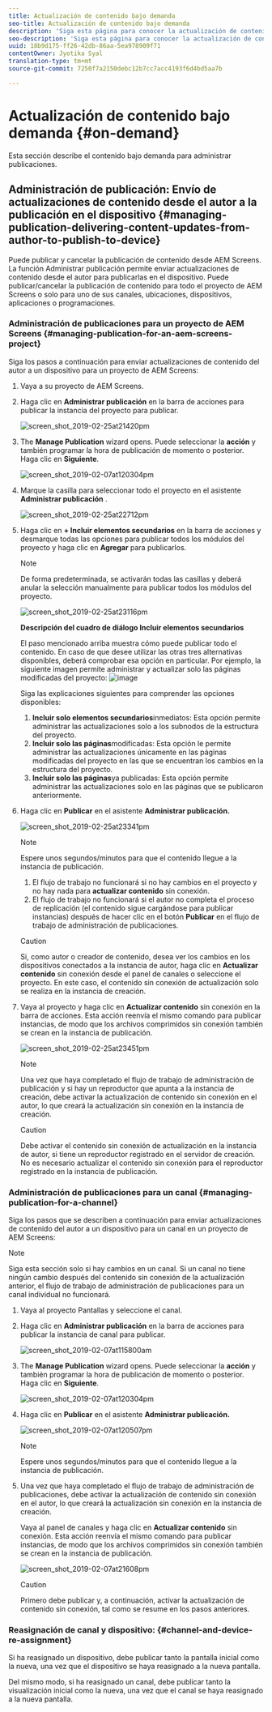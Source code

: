 ```yaml
---
title: Actualización de contenido bajo demanda
seo-title: Actualización de contenido bajo demanda
description: 'Siga esta página para conocer la actualización de contenido bajo demanda.  '
seo-description: 'Siga esta página para conocer la actualización de contenido bajo demanda.  '
uuid: 18b9d175-ff26-42db-86aa-5ea978909f71
contentOwner: Jyotika Syal
translation-type: tm+mt
source-git-commit: 7250f7a2150debc12b7cc7acc4193f6d4bd5aa7b

---
```



# Actualización de contenido bajo demanda {#on-demand}

Esta sección describe el contenido bajo demanda para administrar publicaciones.

## Administración de publicación: Envío de actualizaciones de contenido desde el autor a la publicación en el dispositivo {#managing-publication-delivering-content-updates-from-author-to-publish-to-device}

Puede publicar y cancelar la publicación de contenido desde AEM Screens. La función Administrar publicación permite enviar actualizaciones de contenido desde el autor para publicarlas en el dispositivo. Puede publicar/cancelar la publicación de contenido para todo el proyecto de AEM Screens o solo para uno de sus canales, ubicaciones, dispositivos, aplicaciones o programaciones.

### Administración de publicaciones para un proyecto de AEM Screens {#managing-publication-for-an-aem-screens-project}

Siga los pasos a continuación para enviar actualizaciones de contenido del autor a un dispositivo para un proyecto de AEM Screens:

1. Vaya a su proyecto de AEM Screens.
1. Haga clic en **Administrar publicación** en la barra de acciones para publicar la instancia del proyecto para publicar.

   ![screen_shot_2019-02-25at21420pm](assets/screen_shot_2019-02-25at21420pm.png)

1. The **Manage Publication** wizard opens. Puede seleccionar la **acción** y también programar la hora de publicación de momento o posterior. Haga clic en **Siguiente**. 

   ![screen_shot_2019-02-07at120304pm](assets/screen_shot_2019-02-07at120304pm.png)

1. Marque la casilla para seleccionar todo el proyecto en el asistente **Administrar publicación** .

   ![screen_shot_2019-02-25at22712pm](assets/screen_shot_2019-02-25at22712pm.png)

1. Haga clic en **+ Incluir elementos secundarios** en la barra de acciones y desmarque todas las opciones para publicar todos los módulos del proyecto y haga clic en **Agregar** para publicarlos.

   >[!NOTE]
   >
   >De forma predeterminada, se activarán todas las casillas y deberá anular la selección manualmente para publicar todos los módulos del proyecto.

   ![screen_shot_2019-02-25at23116pm](assets/screen_shot_2019-02-25at23116pm.png)

   **Descripción del cuadro de diálogo Incluir elementos secundarios**

   El paso mencionado arriba muestra cómo puede publicar todo el contenido. En caso de que desee utilizar las otras tres alternativas disponibles, deberá comprobar esa opción en particular.
Por ejemplo, la siguiente imagen permite administrar y actualizar solo las páginas modificadas del proyecto:
   ![image](assets/author-publish-manage.png)

   Siga las explicaciones siguientes para comprender las opciones disponibles:

   1. **Incluir solo elementos secundarios**inmediatos:
Esta opción permite administrar las actualizaciones solo a los subnodos de la estructura del proyecto.
   1. **Incluir solo las páginas**modificadas:
Esta opción le permite administrar las actualizaciones únicamente en las páginas modificadas del proyecto en las que se encuentran los cambios en la estructura del proyecto.
   1. **Incluir solo las páginas**ya publicadas:
Esta opción permite administrar las actualizaciones solo en las páginas que se publicaron anteriormente.


1. Haga clic en **Publicar** en el asistente **Administrar publicación.**

   ![screen_shot_2019-02-25at23341pm](assets/screen_shot_2019-02-25at23341pm.png)

   >[!NOTE]
   >
   >Espere unos segundos/minutos para que el contenido llegue a la instancia de publicación.
   >
   >
   >    1. El flujo de trabajo no funcionará si no hay cambios en el proyecto y no hay nada para **actualizar contenido** sin conexión.
   >    1. El flujo de trabajo no funcionará si el autor no completa el proceso de replicación (el contenido sigue cargándose para publicar instancias) después de hacer clic en el botón **Publicar** en el flujo de trabajo de administración de publicaciones.


   > [!CAUTION]
   > Si, como autor o creador de contenido, desea ver los cambios en los dispositivos conectados a la instancia de autor, haga clic en **Actualizar contenido** sin conexión desde el panel de canales o seleccione el proyecto. En este caso, el contenido sin conexión de actualización solo se realiza en la instancia de creación.

1. Vaya al proyecto y haga clic en **Actualizar contenido** sin conexión en la barra de acciones. Esta acción reenvía el mismo comando para publicar instancias, de modo que los archivos comprimidos sin conexión también se crean en la instancia de publicación.

   ![screen_shot_2019-02-25at23451pm](assets/screen_shot_2019-02-25at23451pm.png)


   >[!NOTE]
   >
   >Una vez que haya completado el flujo de trabajo de administración de publicación y si hay un reproductor que apunta a la instancia de creación, debe activar la actualización de contenido sin conexión en el autor, lo que creará la actualización sin conexión en la instancia de creación.

   >[!CAUTION]
   >
   >Debe activar el contenido sin conexión de actualización en la instancia de autor, si tiene un reproductor registrado en el servidor de creación. No es necesario actualizar el contenido sin conexión para el reproductor registrado en la instancia de publicación.

### Administración de publicaciones para un canal {#managing-publication-for-a-channel}

Siga los pasos que se describen a continuación para enviar actualizaciones de contenido del autor a un dispositivo para un canal en un proyecto de AEM Screens:

>[!NOTE]
>
>Siga esta sección solo si hay cambios en un canal. Si un canal no tiene ningún cambio después del contenido sin conexión de la actualización anterior, el flujo de trabajo de administración de publicaciones para un canal individual no funcionará.

1. Vaya al proyecto Pantallas y seleccione el canal.
1. Haga clic en **Administrar publicación** en la barra de acciones para publicar la instancia de canal para publicar.

   ![screen_shot_2019-02-07at115800am](assets/screen_shot_2019-02-07at115800am.png)

1. The **Manage Publication** wizard opens. Puede seleccionar la **acción** y también programar la hora de publicación de momento o posterior. Haga clic en **Siguiente**. 

   ![screen_shot_2019-02-07at120304pm](assets/screen_shot_2019-02-07at120304pm.png)

1. Haga clic en **Publicar** en el asistente **Administrar publicación.**

   ![screen_shot_2019-02-07at120507pm](assets/screen_shot_2019-02-07at120507pm.png)

   >[!NOTE]
   >
   >Espere unos segundos/minutos para que el contenido llegue a la instancia de publicación.

1. Una vez que haya completado el flujo de trabajo de administración de publicaciones, debe activar la actualización de contenido sin conexión en el autor, lo que creará la actualización sin conexión en la instancia de creación.

   Vaya al panel de canales y haga clic en **Actualizar contenido** sin conexión. Esta acción reenvía el mismo comando para publicar instancias, de modo que los archivos comprimidos sin conexión también se crean en la instancia de publicación.

   ![screen_shot_2019-02-07at21608pm](assets/screen_shot_2019-02-07at21608pm.png)

   >[!CAUTION]
   >
   >Primero debe publicar y, a continuación, activar la actualización de contenido sin conexión, tal como se resume en los pasos anteriores.

### Reasignación de canal y dispositivo: {#channel-and-device-re-assignment}

Si ha reasignado un dispositivo, debe publicar tanto la pantalla inicial como la nueva, una vez que el dispositivo se haya reasignado a la nueva pantalla.

Del mismo modo, si ha reasignado un canal, debe publicar tanto la visualización inicial como la nueva, una vez que el canal se haya reasignado a la nueva pantalla.